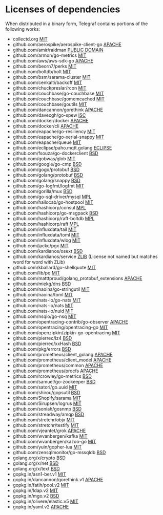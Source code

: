 # Licenses of dependencies

When distributed in a binary form, Telegraf contains portions of the following
works:

- collectd.org [MIT](https://github.com/collectd/go-collectd/blob/master/LICENSE)
- github.com/aerospike/aerospike-client-go [APACHE](https://github.com/aerospike/aerospike-client-go/blob/master/LICENSE)
- github.com/amir/raidman [PUBLIC DOMAIN](https://github.com/amir/raidman/blob/master/UNLICENSE)
- github.com/armon/go-metrics [MIT](https://github.com/armon/go-metrics/blob/master/LICENSE)
- github.com/aws/aws-sdk-go [APACHE](https://github.com/aws/aws-sdk-go/blob/master/LICENSE.txt)
- github.com/beorn7/perks [MIT](https://github.com/beorn7/perks/blob/master/LICENSE)
- github.com/boltdb/bolt [MIT](https://github.com/boltdb/bolt/blob/master/LICENSE)
- github.com/bsm/sarama-cluster [MIT](https://github.com/bsm/sarama-cluster/blob/master/LICENSE)
- github.com/cenkalti/backoff [MIT](https://github.com/cenkalti/backoff/blob/master/LICENSE)
- github.com/chuckpreslar/rcon [MIT](https://github.com/chuckpreslar/rcon#license)
- github.com/couchbase/go-couchbase [MIT](https://github.com/couchbase/go-couchbase/blob/master/LICENSE)
- github.com/couchbase/gomemcached [MIT](https://github.com/couchbase/gomemcached/blob/master/LICENSE)
- github.com/couchbase/goutils [MIT](https://github.com/couchbase/go-couchbase/blob/master/LICENSE)
- github.com/dancannon/gorethink [APACHE](https://github.com/dancannon/gorethink/blob/master/LICENSE)
- github.com/davecgh/go-spew [ISC](https://github.com/davecgh/go-spew/blob/master/LICENSE)
- github.com/docker/docker [APACHE](https://github.com/docker/docker/blob/master/LICENSE)
- github.com/docker/cli [APACHE](https://github.com/docker/cli/blob/master/LICENSE)
- github.com/eapache/go-resiliency [MIT](https://github.com/eapache/go-resiliency/blob/master/LICENSE)
- github.com/eapache/go-xerial-snappy [MIT](https://github.com/eapache/go-xerial-snappy/blob/master/LICENSE)
- github.com/eapache/queue [MIT](https://github.com/eapache/queue/blob/master/LICENSE)
- github.com/eclipse/paho.mqtt.golang [ECLIPSE](https://github.com/eclipse/paho.mqtt.golang/blob/master/LICENSE)
- github.com/fsouza/go-dockerclient [BSD](https://github.com/fsouza/go-dockerclient/blob/master/LICENSE)
- github.com/gobwas/glob [MIT](https://github.com/gobwas/glob/blob/master/LICENSE)
- github.com/google/go-cmp [BSD](https://github.com/google/go-cmp/blob/master/LICENSE)
- github.com/gogo/protobuf [BSD](https://github.com/gogo/protobuf/blob/master/LICENSE)
- github.com/golang/protobuf [BSD](https://github.com/golang/protobuf/blob/master/LICENSE)
- github.com/golang/snappy [BSD](https://github.com/golang/snappy/blob/master/LICENSE)
- github.com/go-logfmt/logfmt [MIT](https://github.com/go-logfmt/logfmt/blob/master/LICENSE)
- github.com/gorilla/mux [BSD](https://github.com/gorilla/mux/blob/master/LICENSE)
- github.com/go-sql-driver/mysql [MPL](https://github.com/go-sql-driver/mysql/blob/master/LICENSE)
- github.com/hailocab/go-hostpool [MIT](https://github.com/hailocab/go-hostpool/blob/master/LICENSE)
- github.com/hashicorp/consul [MPL](https://github.com/hashicorp/consul/blob/master/LICENSE)
- github.com/hashicorp/go-msgpack [BSD](https://github.com/hashicorp/go-msgpack/blob/master/LICENSE)
- github.com/hashicorp/raft-boltdb [MPL](https://github.com/hashicorp/raft-boltdb/blob/master/LICENSE)
- github.com/hashicorp/raft [MPL](https://github.com/hashicorp/raft/blob/master/LICENSE)
- github.com/influxdata/tail [MIT](https://github.com/influxdata/tail/blob/master/LICENSE.txt)
- github.com/influxdata/toml [MIT](https://github.com/influxdata/toml/blob/master/LICENSE)
- github.com/influxdata/wlog [MIT](https://github.com/influxdata/wlog/blob/master/LICENSE)
- github.com/jackc/pgx [MIT](https://github.com/jackc/pgx/blob/master/LICENSE)
- github.com/kardianos/osext [BSD](https://github.com/kardianos/osext/blob/master/LICENSE)
- github.com/kardianos/service [ZLIB](https://github.com/kardianos/service/blob/master/LICENSE) (License not named but matches word for word with ZLib)
- github.com/kballard/go-shellquote [MIT](https://github.com/kballard/go-shellquote/blob/master/LICENSE)
- github.com/lib/pq [MIT](https://github.com/lib/pq/blob/master/LICENSE.md)
- github.com/matttproud/golang_protobuf_extensions [APACHE](https://github.com/matttproud/golang_protobuf_extensions/blob/master/LICENSE)
- github.com/miekg/dns [BSD](https://github.com/miekg/dns/blob/master/LICENSE)
- github.com/naoina/go-stringutil [MIT](https://github.com/naoina/go-stringutil/blob/master/LICENSE)
- github.com/naoina/toml [MIT](https://github.com/naoina/toml/blob/master/LICENSE)
- github.com/nats-io/go-nats [MIT](https://github.com/nats-io/go-nats/blob/master/LICENSE)
- github.com/nats-io/nats [MIT](https://github.com/nats-io/nats/blob/master/LICENSE)
- github.com/nats-io/nuid [MIT](https://github.com/nats-io/nuid/blob/master/LICENSE)
- github.com/nsqio/go-nsq [MIT](https://github.com/nsqio/go-nsq/blob/master/LICENSE)
- github.com/opentracing-contrib/go-observer [APACHE](https://github.com/opentracing-contrib/go-observer/blob/master/LICENSE)
- github.com/opentracing/opentracing-go [MIT](https://github.com/opentracing/opentracing-go/blob/master/LICENSE)
- github.com/openzipkin/zipkin-go-opentracing [MIT](https://github.com/openzipkin/zipkin-go-opentracing/blob/master/LICENSE)
- github.com/pierrec/lz4 [BSD](https://github.com/pierrec/lz4/blob/master/LICENSE)
- github.com/pierrec/xxHash [BSD](https://github.com/pierrec/xxHash/blob/master/LICENSE)
- github.com/pkg/errors [BSD](https://github.com/pkg/errors/blob/master/LICENSE)
- github.com/prometheus/client_golang [APACHE](https://github.com/prometheus/client_golang/blob/master/LICENSE)
- github.com/prometheus/client_model [APACHE](https://github.com/prometheus/client_model/blob/master/LICENSE)
- github.com/prometheus/common [APACHE](https://github.com/prometheus/common/blob/master/LICENSE)
- github.com/prometheus/procfs [APACHE](https://github.com/prometheus/procfs/blob/master/LICENSE)
- github.com/rcrowley/go-metrics [BSD](https://github.com/rcrowley/go-metrics/blob/master/LICENSE)
- github.com/samuel/go-zookeeper [BSD](https://github.com/samuel/go-zookeeper/blob/master/LICENSE)
- github.com/satori/go.uuid [MIT](https://github.com/satori/go.uuid/blob/master/LICENSE)
- github.com/shirou/gopsutil [BSD](https://github.com/shirou/gopsutil/blob/master/LICENSE)
- github.com/Shopify/sarama [MIT](https://github.com/Shopify/sarama/blob/master/MIT-LICENSE)
- github.com/Sirupsen/logrus [MIT](https://github.com/Sirupsen/logrus/blob/master/LICENSE)
- github.com/soniah/gosnmp [BSD](https://github.com/soniah/gosnmp/blob/master/LICENSE)
- github.com/streadway/amqp [BSD](https://github.com/streadway/amqp/blob/master/LICENSE)
- github.com/stretchr/objx [MIT](https://github.com/stretchr/objx/blob/master/LICENSE.md)
- github.com/stretchr/testify [MIT](https://github.com/stretchr/testify/blob/master/LICENCE.txt)
- github.com/vjeantet/grok [APACHE](https://github.com/vjeantet/grok/blob/master/LICENSE)
- github.com/wvanbergen/kafka [MIT](https://github.com/wvanbergen/kafka/blob/master/LICENSE)
- github.com/wvanbergen/kazoo-go [MIT](https://github.com/wvanbergen/kazoo-go/blob/master/MIT-LICENSE)
- github.com/yuin/gopher-lua [MIT](https://github.com/yuin/gopher-lua/blob/master/LICENSE)
- github.com/zensqlmonitor/go-mssqldb [BSD](https://github.com/zensqlmonitor/go-mssqldb/blob/master/LICENSE.txt)
- golang.org/x/crypto [BSD](https://github.com/golang/crypto/blob/master/LICENSE)
- golang.org/x/net [BSD](https://go.googlesource.com/net/+/master/LICENSE)
- golang.org/x/text [BSD](https://go.googlesource.com/text/+/master/LICENSE)
- gopkg.in/asn1-ber.v1 [MIT](https://github.com/go-asn1-ber/asn1-ber/blob/v1.2/LICENSE)
- gopkg.in/dancannon/gorethink.v1 [APACHE](https://github.com/dancannon/gorethink/blob/v1.1.2/LICENSE)
- gopkg.in/fatih/pool.v2 [MIT](https://github.com/fatih/pool/blob/v2.0.0/LICENSE)
- gopkg.in/ldap.v2 [MIT](https://github.com/go-ldap/ldap/blob/v2.5.0/LICENSE)
- gopkg.in/mgo.v2 [BSD](https://github.com/go-mgo/mgo/blob/v2/LICENSE)
- gopkg.in/olivere/elastic.v5 [MIT](https://github.com/olivere/elastic/blob/v5.0.38/LICENSE)
- gopkg.in/yaml.v2 [APACHE](https://github.com/go-yaml/yaml/blob/v2/LICENSE)
